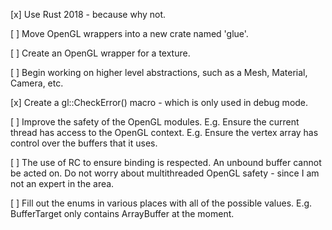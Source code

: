 [x] Use Rust 2018 - because why not.

[ ] Move OpenGL wrappers into a new crate named 'glue'.

[ ] Create an OpenGL wrapper for a texture.

[ ] Begin working on higher level abstractions, such as a Mesh, Material, Camera, etc.

[x] Create a gl::CheckError() macro - which is only used in debug mode.

[ ] Improve the safety of the OpenGL modules.
    E.g. Ensure the current thread has access to the OpenGL context.
    E.g. Ensure the vertex array has control over the buffers that it uses.

[ ] The use of RC to ensure binding is respected. An unbound buffer cannot be acted on.
    Do not worry about multithreaded OpenGL safety - since I am not an expert in the area.

[ ] Fill out the enums in various places with all of the possible values.
    E.g. BufferTarget only contains ArrayBuffer at the moment.